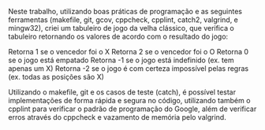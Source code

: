 Neste trabalho, utilizando boas práticas de programação e as seguintes ferramentas (makefile, git, gcov, cppcheck, cpplint, catch2, valgrind, e mingw32),
criei um tabuleiro de jogo da velha clássico, que verifica o tabuleiro retornando os valores de acordo com o resultado do jogo:

Retorna 1 se o vencedor foi o X
Retorna 2 se o vencedor foi o O
Retorna 0 se o jogo está empatado
Retorna -1 se o jogo está indefinido (ex. tem apenas um X)
Retorna -2 se o jogo é com certeza impossível pelas regras (ex. todas as posições são X)

Utilizando o makefile, git e os casos de teste (catch), é possível testar implementações de forma rápida e segura no código, utilizando também o cpplint para verificar o padrão de programação do Google,
além de verificar erros através do cppcheck e vazamento de memória pelo valgrind.
